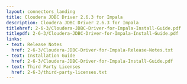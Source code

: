 ```yaml
---
layout: connectors_landing
title: Cloudera JDBC Driver 2.6.3 for Impala
description: Cloudera JDBC Driver 2.6.3 for Impala
titlehref: 2-6-3/Cloudera-JDBC-Driver-for-Impala-Install-Guide.pdf
titlepdf: 2-6-3/Cloudera-JDBC-Driver-for-Impala-Install-Guide.pdf
links:
- text: Release Notes
  href: 2-6-3/Cloudera-JDBC-Driver-for-Impala-Release-Notes.txt
- text: Installation Guide
  href: 2-6-3/Cloudera-JDBC-Driver-for-Impala-Install-Guide.pdf
- text: Third Party Licenses
  href: 2-6-3/third-party-licenses.txt
---
```

